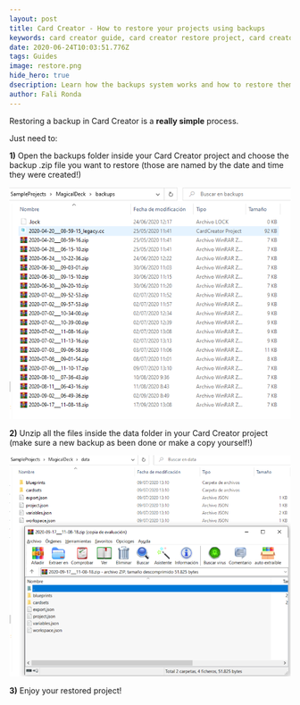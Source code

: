 ```yaml
---
layout: post
title: Card Creator - How to restore your projects using backups
keywords: card creator guide, card creator restore project, card creator tutorial, card creator backup
date: 2020-06-24T10:03:51.776Z
tags: Guides
image: restore.png
hide_hero: true
dsecription: Learn how the backups system works and how to restore them
author: Fali Ronda
---
```


Restoring a backup in Card Creator is a **really simple** process.

Just need to:

**1)** Open the backups folder inside your Card Creator project and choose the backup .zip file you want to restore (those are named by the date and time they were created!)

![](/img/upload/restore_1.png)

**2)** Unzip all the files inside the data folder in your Card Creator project (make sure a new backup as been done or make a copy yourself!)

![](/img/upload/restore_2.png)

**3)** Enjoy your restored project!